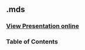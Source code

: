 ## .mds
### [View Presentation online](https://cdn.rawgit.com/TelerikAcademy/ASP.NET-Web-Forms/master/07.%20ASP.NET-File-Upload/slides/index.html)
### Table of Contents
